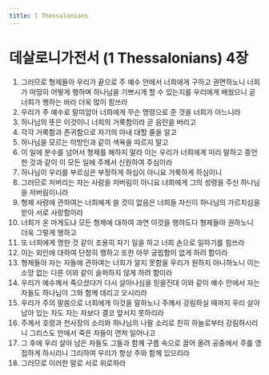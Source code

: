 ```yaml
---
title: 1 Thessalonians
---
```


# 데살로니가전서 (1 Thessalonians) 4장
1. 그러므로 형제들아 우리가 끝으로 주 예수 안에서 너희에게 구하고 권면하노니 너희가 마땅히 어떻게 행하며 하나님을 기쁘시게 할 수 있는지를 우리에게 배웠으니 곧 너희가 행하는 바라 더욱 많이 힘쓰라
1. 우리가 주 예수로 말미암아 너희에게 무슨 명령으로 준 것을 너희가 아느니라
1. 하나님의 뜻은 이것이니 너희의 거룩함이라 곧 음란을 버리고
1. 각각 거룩함과 존귀함으로 자기의 아내 대할 줄을 알고
1. 하나님을 모르는 이방인과 같이 색욕을 따르지 말고
1. 이 일에 분수를 넘어서 형제를 해하지 말라 이는 우리가 너희에게 미리 말하고 증언한 것과 같이 이 모든 일에 주께서 신원하여 주심이라
1. 하나님이 우리를 부르심은 부정하게 하심이 아니요 거룩하게 하심이니
1. 그러므로 저버리는 자는 사람을 저버림이 아니요 너희에게 그의 성령을 주신 하나님을 저버림이니라
1. 형제 사랑에 관하여는 너희에게 쓸 것이 없음은 너희들 자신이 하나님의 가르치심을 받아 서로 사랑함이라
1. 너희가 온 마게도냐 모든 형제에 대하여 과연 이것을 행하도다 형제들아 권하노니 더욱 그렇게 행하고
1. 또 너희에게 명한 것 같이 조용히 자기 일을 하고 너희 손으로 일하기를 힘쓰라
1. 이는 외인에 대하여 단정히 행하고 또한 아무 궁핍함이 없게 하려 함이라
1. 형제들아 자는 자들에 관하여는 너희가 알지 못함을 우리가 원하지 아니하노니 이는 소망 없는 다른 이와 같이 슬퍼하지 않게 하려 함이라
1. 우리가 예수께서 죽으셨다가 다시 살아나심을 믿을진대 이와 같이 예수 안에서 자는 자들도 하나님이 그와 함께 데리고 오시리라
1. 우리가 주의 말씀으로 너희에게 이것을 말하노니 주께서 강림하실 때까지 우리 살아 남아 있는 자도 자는 자보다 결코 앞서지 못하리라
1. 주께서 호령과 천사장의 소리와 하나님의 나팔 소리로 친히 하늘로부터 강림하시리니 그리스도 안에서 죽은 자들이 먼저 일어나고
1. 그 후에 우리 살아 남은 자들도 그들과 함께 구름 속으로 끌어 올려 공중에서 주를 영접하게 하시리니 그리하여 우리가 항상 주와 함께 있으리라
1. 그러므로 이러한 말로 서로 위로하라